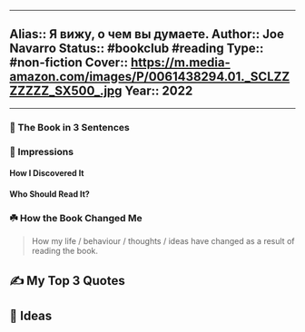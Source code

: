 
---
Alias:: Я вижу, о чем вы думаете.
Author:: Joe Navarro
Status:: #bookclub #reading
Type:: #non-fiction
Cover:: https://m.media-amazon.com/images/P/0061438294.01._SCLZZZZZZZ_SX500_.jpg
Year:: 2022
---

---

### 🚀 The Book in 3 Sentences

### 🎨 Impressions

#### How I Discovered It

#### Who Should Read It?

### ☘️ How the Book Changed Me

> How my life / behaviour / thoughts / ideas have changed as a result of reading the book.

## ✍️ My Top 3 Quotes

## 📒 Ideas